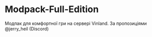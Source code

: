 # Modpack-Full-Edition
Модпак для комфортної гри на сервері Vinland. За пропозиціями @jerry_heil (Discord)
